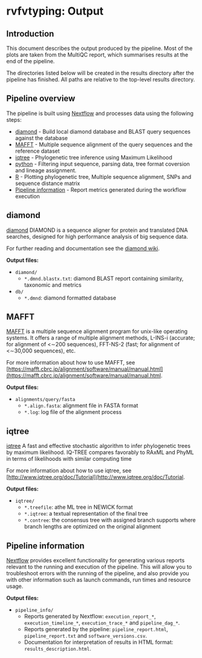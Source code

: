 # rvfvtyping: Output

## Introduction

This document describes the output produced by the pipeline. Most of the plots are taken from the MultiQC report, which summarises results at the end of the pipeline.

The directories listed below will be created in the results directory after the pipeline has finished. All paths are relative to the top-level results directory.

<!-- TODO nf-core: Write this documentation describing your workflow's output -->

## Pipeline overview

The pipeline is built using [Nextflow](https://www.nextflow.io/)
and processes data using the following steps:

* [diamond](#diamond) - Build local diamond database and BLAST query sequences against the database
* [MAFFT](#MAFFT) - Multiple sequence alignment of the query sequences and the reference dataset
* [iqtree](#iqtree) - Phylogenetic tree inference using Maximum Likelihood
* [python](#python) - Filtering input sequence, parsing data, tree format coversion and lineage assignment.
* [R](#R) - Plotting phylogenetic tree, Multiple sequence alignment, SNPs and sequence distance matrix
* [Pipeline information](#pipeline-information) - Report metrics generated during the workflow execution

## diamond

[diamond](https://github.com/bbuchfink/diamond) DIAMOND is a sequence aligner for protein and translated DNA searches, designed for high performance analysis of big sequence data.

For further reading and documentation see the [diamond wiki](https://github.com/bbuchfink/diamond/wiki).

**Output files:**

* `diamond/`
  * `*.dmnd.blastx.txt`: diamond BLAST report containing similarity, taxonomic and metrics
* `db/`
  * `*.dmnd`: diamond formatted database

## MAFFT

[MAFFT](https://mafft.cbrc.jp/alignment/software/index.html) is a multiple sequence alignment program for unix-like operating systems.  It offers a range of multiple alignment methods, L-INS-i (accurate; for alignment of <∼200 sequences), FFT-NS-2 (fast; for alignment of <∼30,000 sequences), etc.


For more information about how to use MAFFT, see [https://mafft.cbrc.jp/alignment/software/manual/manual.html](https://mafft.cbrc.jp/alignment/software/manual/manual.html.

**Output files:**

* `alignments/query/fasta`
  * `*.align.fasta`: alignment file in FASTA format
  * `*.log`: log file of the alignment process

## iqtree

[iqtree](http://www.iqtree.org/) A fast and effective stochastic algorithm to infer phylogenetic trees by maximum likelihood. IQ-TREE compares favorably to RAxML and PhyML in terms of likelihoods with similar computing time

For more information about how to use iqtree, see [http://www.iqtree.org/doc/Tutorial](http://www.iqtree.org/doc/Tutorial.

**Output files:**

* `iqtree/`
  * `*.treefile`: athe ML tree in NEWICK format
  * `*.iqtree`: a textual representation of the final tree
  * `*.contree`: the consensus tree with assigned branch supports where branch lengths are optimized on the original alignment


## Pipeline information

[Nextflow](https://www.nextflow.io/docs/latest/tracing.html) provides excellent functionality for generating various reports relevant to the running and execution of the pipeline. This will allow you to troubleshoot errors with the running of the pipeline, and also provide you with other information such as launch commands, run times and resource usage.

**Output files:**

* `pipeline_info/`
  * Reports generated by Nextflow: `execution_report_*`, `execution_timeline_*`, `execution_trace_*` and `pipeline_dag_*`.
  * Reports generated by the pipeline: `pipeline_report.html`, `pipeline_report.txt` and `software_versions.csv`.
  * Documentation for interpretation of results in HTML format: `results_description.html`.
